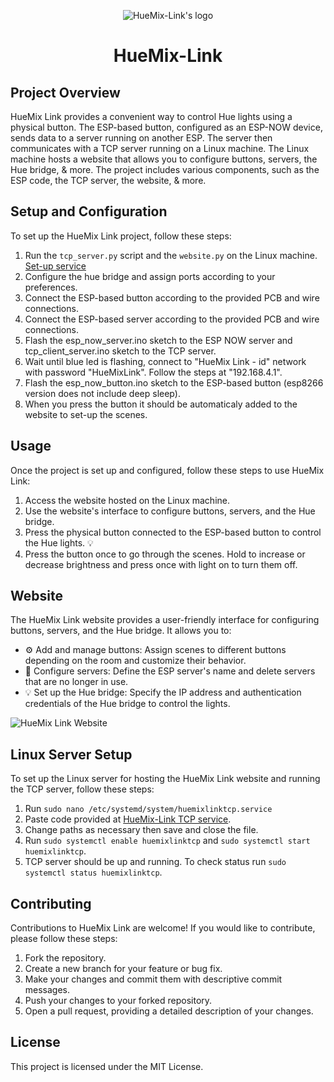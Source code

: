 <p align="center"><img src="" alt="HueMix-Link's logo"/></p>

<h1 align="center">HueMix-Link</h1>

## Project Overview

HueMix Link provides a convenient way to control Hue lights using a physical button. The ESP-based button, configured as an ESP-NOW device, sends data to a server running on another ESP. The server then communicates with a TCP server running on a Linux machine. The Linux machine hosts a website that allows you to configure buttons, servers, the Hue bridge, & more. The project includes various components, such as the ESP code, the TCP server, the website, & more.

<!-- ## File Organization

The project repository is organized as follows:

- DataFiles/: Contains JSON files for storing device, MAC addresses, server, and settings information.
- static/: Holds CSS files and other static assets for the website.
- templates/: Contains HTML templates for the website.
- HueActivations.py: Python script for managing Hue light activations.
- tcp_server.py: TCP server implementation for receiving data from the ESP server.
- HueConfig.py: Python script for handling Hue configurations.
- website.py: Python script for running the website.
- utils.py: Utility functions used by various components. -->

## Setup and Configuration

To set up the HueMix Link project, follow these steps:

1. Run the `tcp_server.py` script and the `website.py` on the Linux machine. [Set-up service](#linux-server-setup)
2. Configure the hue bridge and assign ports according to your preferences.
3. Connect the ESP-based button according to the provided PCB and wire connections.
4. Connect the ESP-based server according to the provided PCB and wire connections.
5. Flash the esp_now_server.ino sketch to the ESP NOW server and tcp_client_server.ino sketch to the TCP server.
6. Wait until blue led is flashing, connect to "HueMix Link - id" network with password "HueMixLink". Follow the steps at "192.168.4.1".
7. Flash the esp_now_button.ino sketch to the ESP-based button (esp8266 version does not include deep sleep).
8. When you press the button it should be automaticaly added to the website to set-up the scenes.

## Usage

Once the project is set up and configured, follow these steps to use HueMix Link:

1. Access the website hosted on the Linux machine.
2. Use the website's interface to configure buttons, servers, and the Hue bridge.
3. Press the physical button connected to the ESP-based button to control the Hue lights. :bulb:
4. Press the button once to go through the scenes. Hold to increase or decrease brightness and press once with light on to turn them off.

## Website

The HueMix Link website provides a user-friendly interface for configuring buttons, servers, and the Hue bridge. It allows you to:

- :gear: Add and manage buttons: Assign scenes to different buttons depending on the room and customize their behavior.
- :satellite: Configure servers: Define the ESP server's name and delete servers that are no longer in use.
- :bulb: Set up the Hue bridge: Specify the IP address and authentication credentials of the Hue bridge to control the lights.

![HueMix Link Website](website-screenshot.png)

## Linux Server Setup

To set up the Linux server for hosting the HueMix Link website and running the TCP server, follow these steps:

1. Run `sudo nano /etc/systemd/system/huemixlinktcp.service`
2. Paste code provided at [HueMix-Link TCP service](../blob/main/systemd-services/huemixlinktcp.service).
3. Change paths as necessary then save and close the file.
4. Run `sudo systemctl enable huemixlinktcp` and `sudo systemctl start huemixlinktcp`. 
5. TCP server should be up and running. To check status run `sudo systemctl status huemixlinktcp`.

## Contributing

Contributions to HueMix Link are welcome! If you would like to contribute, please follow these steps:

1. Fork the repository.
2. Create a new branch for your feature or bug fix.
3. Make your changes and commit them with descriptive commit messages.
4. Push your changes to your forked repository.
5. Open a pull request, providing a detailed description of your changes.

## License

This project is licensed under the MIT License.
